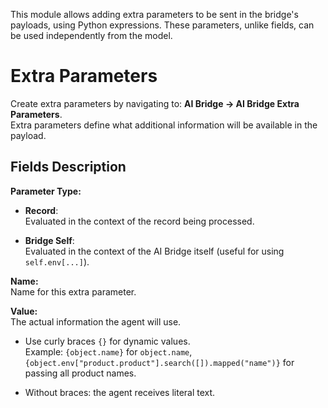 This module allows adding extra parameters to be sent in the bridge's payloads, using Python expressions.
These parameters, unlike fields, can be used independently from the model.

Extra Parameters
================

Create extra parameters by navigating to: **AI Bridge → AI Bridge Extra Parameters**.  
Extra parameters define what additional information will be available in the payload.

Fields Description
------------------

**Parameter Type:**

- **Record**:  
  Evaluated in the context of the record being processed.

- **Bridge Self**:  
  Evaluated in the context of the AI Bridge itself (useful for using ``self.env[...]``).

**Name:**  
Name for this extra parameter.

**Value:**  
The actual information the agent will use.

- Use curly braces ``{}`` for dynamic values.  
  Example: ``{object.name}`` for ``object.name``,  
  ``{object.env["product.product"].search([]).mapped("name")}`` for passing all product names.

- Without braces: the agent receives literal text.
